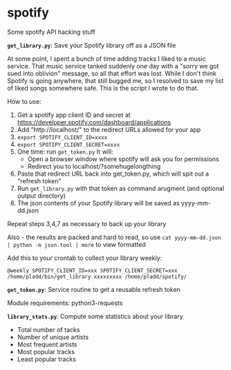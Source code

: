 # spotify
Some spotify API hacking stuff


**```get_library.py```**: Save your Spotify library off as a JSON file

At some point, I spent a bunch of time adding tracks I liked to a music service.  That music service tanked suddenly
one day with a "sorry we got sued into oblivion" message, so all that effort was lost.  While I don't think Spotify
is going anywhere, that still bugged me, so I resolved to save my list of liked songs somewhere safe.  This is the
script I wrote to do that.

How to use:

1. Get a spotify app client ID and secret at https://developer.spotify.com/dashboard/applications
2. Add "http://localhost/" to the redirect URLs allowed for your app
3. ```export SPOTIFY_CLIENT_ID=xxxx```
4. ```export SPOTIPY_CLIENT_SECRET=xxxx```
5. One time: run ```get_token.py```
   It will:
   * Open a browser window where spotify will ask you for permissions
   * Redirect you to localhost/?somehugelongthing
6. Paste that redirect URL back into get_token.py, which will spit out a "refresh token"
7. Run ```get_library.py``` with that token as command arugment (and optional output directory)
8. The json contents of your Spotify library will be saved as yyyy-mm-dd.json

Repeat steps 3,4,7 as necessary to back up your library

Also - the results are packed and hard to read, so use ```cat yyyy-mm-dd.json | python -m json.tool | more``` to view formatted

Add this to your crontab to collect your library weekly:
```
@weekly SPOTIFY_CLIENT_ID=xxx SPOTIFY_CLIENT_SECRET=xxx /home/pladd/bin/get_library xxxxxxxxx /home/pladd/spotify/
```

**```get_token.py```**: Service routine to get a reusable refresh token

Module requirements: python3-requests

**```library_stats.py```**: Compute some statistics about your library
* Total number of tacks
* Number of unique artists
* Most frequent artists
* Most popular tracks
* Least popular tracks

